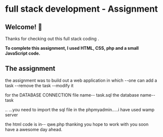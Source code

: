 # full stack development - Assignment

## Welcome! 👋

Thanks for checking out this full stack coding .

**To complete this assignment, I used  HTML, CSS, php and a small JavaScript code.**

## The assignment

the assignment was to build out a web application in which
--one can add a task
--remove the task
--modify it

for the DATABASE CONNECTION
file name-- task.sql
the database name-- task

..
...you need to import the sql file in the phpmyadmin.....i have used wamp server

the html code is in-- qwe.php
thanking you
hope to work with you soon 
have a awesome day ahead.
